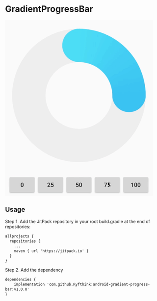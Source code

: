 # GradientProgressBar

![](./arts/preview.gif)

## Usage

Step 1. Add the JitPack repository in your root build.gradle at the end of repositories:

```
allprojects {
  repositories {
    ...
    maven { url 'https://jitpack.io' }
  }
}
```
  
Step 2. Add the dependency

```
dependencies {
    implementation 'com.github.Ryfthink:android-gradient-progress-bar:v1.0.0'
}
```
